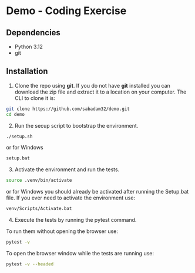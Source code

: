 # Demo - Coding Exercise

## Dependencies
- Python 3.12
- git

## Installation
1. Clone the repo using **git**. If you do not have **git** installed you can download the zip file and extract it to a location on your computer.  The CLI to clone it is:
```bash
git clone https://github.com/sabadam32/demo.git
cd demo
```
2. Run the secup script to bootstrap the environment.
```bash
./setup.sh
```
or for Windows
```cmd
setup.bat
```
3. Activate the environment and run the tests.
```bash
source .venv/bin/activate
```
or for Windows you should already be activated after running the Setup.bat file.  If you ever need to activate the environment use:
```cmd
venv/Scripts/Activate.bat
```
4. Execute the tests by running the pytest command.  

To run them without opening the browser use:
```bash
pytest -v
```
To open the browser window while the tests are running use:
```bash
pytest -v --headed
```
